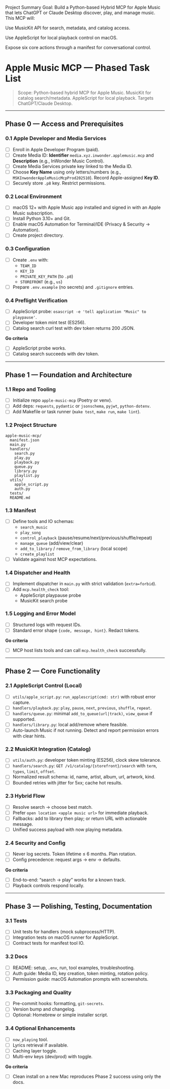 Project Summary
Goal: Build a Python-based Hybrid MCP for Apple Music that lets ChatGPT or Claude Desktop discover, play, and manage music.
This MCP will:

Use MusicKit API for search, metadata, and catalog access.

Use AppleScript for local playback control on macOS.

Expose six core actions through a manifest for conversational control.

# Apple Music MCP — Phased Task List

> Scope: Python-based hybrid MCP for Apple Music. MusicKit for catalog search/metadata. AppleScript for local playback. Targets ChatGPT/Claude Desktop.

---

## Phase 0 — Access and Prerequisites

### 0.1 Apple Developer and Media Services
- [ ] Enroll in Apple Developer Program (paid).
- [ ] Create Media ID: **Identifier** `media.xyz.inwonder.applemusic.mcp` and **Description** (e.g., InWonder Music Control).
- [ ] Create Media Services private key linked to the Media ID.
- [ ] Choose **Key Name** using only letters/numbers (e.g., `MSKInwonderAppleMusicMcpProd202510`). Record Apple-assigned **Key ID**.
- [ ] Securely store `.p8` key. Restrict permissions.

### 0.2 Local Environment
- [ ] macOS 12+ with Apple Music app installed and signed in with an Apple Music subscription.
- [ ] Install Python 3.10+ and Git.
- [ ] Enable macOS Automation for Terminal/IDE (Privacy & Security → Automation).
- [ ] Create project directory.

### 0.3 Configuration
- [ ] Create `.env` with:
  - `TEAM_ID`
  - `KEY_ID`
  - `PRIVATE_KEY_PATH` (to `.p8`)
  - `STOREFRONT` (e.g., `us`)
- [ ] Prepare `.env.example` (no secrets) and `.gitignore` entries.

### 0.4 Preflight Verification
- [ ] AppleScript probe: `osascript -e 'tell application "Music" to playpause'`.
- [ ] Developer token mint test (ES256). 
- [ ] Catalog search curl test with dev token returns 200 JSON.

**Go criteria**
- [ ] AppleScript probe works.
- [ ] Catalog search succeeds with dev token.

---

## Phase 1 — Foundation and Architecture

### 1.1 Repo and Tooling
- [ ] Initialize repo `apple-music-mcp` (Poetry or venv).
- [ ] Add deps: `requests`, `pydantic` or `jsonschema`, `pyjwt`, `python-dotenv`.
- [ ] Add Makefile or task runner (`make test`, `make run`, `make lint`).

### 1.2 Project Structure
```
apple-music-mcp/
  manifest.json
  main.py
  handlers/
    search.py
    play.py
    playback.py
    queue.py
    library.py
    playlist.py
  utils/
    apple_script.py
    auth.py
  tests/
  README.md
```

### 1.3 Manifest
- [ ] Define tools and IO schemas:
  - `search_music`
  - `play_song`
  - `control_playback` (pause/resume/next/previous/shuffle/repeat)
  - `manage_queue` (add/view/clear)
  - `add_to_library` / `remove_from_library` (local scope)
  - `create_playlist`
- [ ] Validate against host MCP expectations.

### 1.4 Dispatcher and Health
- [ ] Implement dispatcher in `main.py` with strict validation (`extra=forbid`).
- [ ] Add `mcp.health_check` tool:
  - AppleScript playpause probe
  - MusicKit search probe

### 1.5 Logging and Error Model
- [ ] Structured logs with request IDs.
- [ ] Standard error shape `{code, message, hint}`. Redact tokens.

**Go criteria**
- [ ] MCP host lists tools and can call `mcp.health_check` successfully.

---

## Phase 2 — Core Functionality

### 2.1 AppleScript Control (Local)
- [ ] `utils/apple_script.py`: `run_applescript(cmd: str)` with robust error capture.
- [ ] `handlers/playback.py`: `play`, `pause`, `next`, `previous`, `shuffle`, `repeat`.
- [ ] `handlers/queue.py`: minimal `add_to_queue(url|track)`, `view_queue` if supported.
- [ ] `handlers/library.py`: local add/remove where feasible.
- [ ] Auto-launch Music if not running. Detect and report permission errors with clear hints.

### 2.2 MusicKit Integration (Catalog)
- [ ] `utils/auth.py`: developer token minting (ES256), clock skew tolerance.
- [ ] `handlers/search.py`: `GET /v1/catalog/{storefront}/search` with `term`, `types`, `limit`, `offset`.
- [ ] Normalized result schema: id, name, artist, album, url, artwork, kind.
- [ ] Bounded retries with jitter for 5xx; cache hot results.

### 2.3 Hybrid Flow
- [ ] Resolve search → choose best match.
- [ ] Prefer `open location <apple music url>` for immediate playback.
- [ ] Fallbacks: add to library then play; or return URL with actionable message.
- [ ] Unified success payload with now playing metadata.

### 2.4 Security and Config
- [ ] Never log secrets. Token lifetime ≤ 6 months. Plan rotation.
- [ ] Config precedence: request args → env → defaults.

**Go criteria**
- [ ] End-to-end: “search → play” works for a known track.
- [ ] Playback controls respond locally.

---

## Phase 3 — Polishing, Testing, Documentation

### 3.1 Tests
- [ ] Unit tests for handlers (mock subprocess/HTTP).
- [ ] Integration tests on macOS runner for AppleScript.
- [ ] Contract tests for manifest tool IO.

### 3.2 Docs
- [ ] README: setup, `.env`, run, tool examples, troubleshooting.
- [ ] Auth guide: Media ID, key creation, token minting, rotation policy.
- [ ] Permission guide: macOS Automation prompts with screenshots.

### 3.3 Packaging and Quality
- [ ] Pre-commit hooks: formatting, `git-secrets`.
- [ ] Version bump and changelog.
- [ ] Optional: Homebrew or simple installer script.

### 3.4 Optional Enhancements
- [ ] `now_playing` tool.
- [ ] Lyrics retrieval if available.
- [ ] Caching layer toggle.
- [ ] Multi-env keys (dev/prod) with toggle.

**Go criteria**
- [ ] Clean install on a new Mac reproduces Phase 2 success using only the docs.
